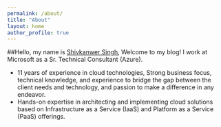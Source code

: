 ```yaml
---
permalink: /about/
title: "About"
layout: home
author_profile: true
---
```


##Hello, my name is [Shivkanwer Singh](https://www.linkedin.com/in/shivkanwer/), Welcome to my blog! 
I work at Microsoft as a Sr. Technical Consultant (Azure). 

* 11 years of experience in cloud technologies, Strong business focus, technical knowledge, and experience to bridge the gap between the client needs and technology, and passion to make a difference in any endeavor.
* Hands-on expertise in architecting and implementing cloud solutions based on Infrastructure as a Service (IaaS) and Platform as a Service (PaaS) offerings.
